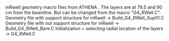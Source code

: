 mRwell geometry macro files from ATHENA . The layers are at 79.5 and 90 cm from the beamline. But can be changed from the macro "G4_RWell.C".  
Geometry file with support structure for mRwell -> Build_G4_RWell_Sup01.C
Geometry file with  out support structure for mRwell -> Build_G4_RWell_Bare.C
Initialization + selecting radial location of the layers -> G4_RWell.C
